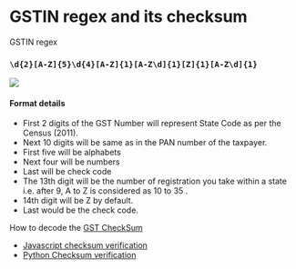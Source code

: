 # GSTIN regex and its checksum

GSTIN regex 

### `\d{2}[A-Z]{5}\d{4}[A-Z]{1}[A-Z\d]{1}[Z]{1}[A-Z\d]{1}`


![](https://i.stack.imgur.com/YdvSA.png)

#### Format details

* First 2 digits of the GST Number will represent State Code as per the Census (2011).
* Next 10 digits will be same as in the PAN number of the taxpayer.
* First five will be alphabets
* Next four will be numbers
* Last will be check code
* The 13th digit will be the number of registration you take within a state i.e. after 9, A to Z is considered as 10 to 35 .
* 14th digit will be Z by default.
* Last would be the check code.


How to decode the [GST CheckSum](https://medium.com/@dhananjaygokhale/decoding-gst-number-checksum-digit-1ef2c8c53ad6)

* [Javascript checksum verification](https://github.com/tk120404/gst/blob/master/gstchecksum.js) 
* [Python Checksum verification](https://github.com/tk120404/gst/blob/master/GST_checksum.py)
